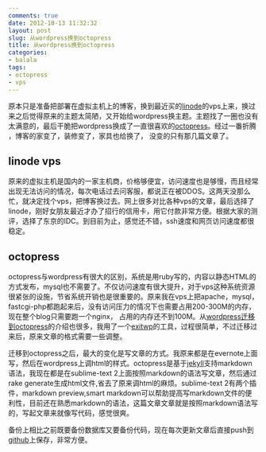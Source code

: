 ```yaml
---
comments: true
date: 2012-10-13 11:32:32
layout: post
slug: 从wordpress换到octopress
title: 从wordpress换到octopress
categories:
- balala
tags:
- octopress
- vps
---
```


原本只是准备把部署在虚拟主机上的博客，换到最近买的[linode](http://www.linode.com/)的vps上来，换过来之后觉得原来的主题太简陋，又开始给wordpress换主题。主题找了一圈也没有太满意的，最后干脆把wordpress换成了一直很喜欢的[octopress](http://octopress.org/)。经过一番折腾 ，博客的家变了，装修变了，家具也给换了， 没变的只有那几篇文章了。

## linode vps
原来的虚拟主机是国内的一家主机商，价格够便宜，访问速度也是够慢，而且经常出现无法访问的情况，每次电话过去问客服，都说正在被DDOS。这两天没那么忙，就决定找个vps，把博客换过去。网上很多对比各种vps的文章，最后选择了linode，刚好女朋友最近才办了招行的信用卡，用它付款非常方便。根据大家的测评，选择了东京的IDC。到目前为止，感觉还不错，ssh速度和网页访问速度都很稳定。

## octopress
octopress与wordpress有很大的区别，系统是用ruby写的，内容以静态HTML的方式发布，mysql也不需要了。不仅访问速度有很大提升，对于vps这种系统资源很紧张的设施，节省系统开销也是很重要的。原来我在vps上把apache，mysql，fastcgi-php都跑起来后，没有访问压力的情况下也需要占用200-300M的内存，现在整个blog只需要跑一个nginx， 占用的内存还不到100M。从[wordpress迁移到octopress](http://blog.dayanjia.com/2012/04/migration-to-octopress-from-wordpress/)的介绍也很多，我用了一个[exitwp](https://github.com/thomasf/exitwp)的工具，过程很简单，不过迁移过来后，原来文章的格式需要一些调整。   

迁移到octopress之后，最大的变化是写文章的方式。我原来都是在evernote上面写，然后在wordpress上调html的样式。octopress是基于[jekyll](http://jekyllrb.com/)支持markdown语法，我现在都是在sublime-text 2上面按照markdown的语法写文章，然后通过rake generate生成html文件,省去了原来调html的麻烦。sublime-text 2有两个插件，markdown preview,smart markdown可以帮助提高写markdown文件的便利性，目前还在熟悉markdown的语法，这篇文章文章就是按照markdown语法写的，写起文章来就像写代码，感觉很爽。

备份上相比之前既要备份数据库又要备份代码，现在每次更新文章后直接push到[github](https://github.com/kenshinx/kenshinx.me)上保存，非常方便。